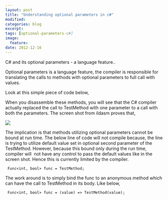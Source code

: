 ```yaml
---
layout: post
title: "Understanding optional parameters in c#"
modified:
categories: blog
excerpt:
tags: [optional-parameters-c#]
image:
  feature:
date: 2012-12-16
---
```


C# and its optional parameters - a language feature..


Optional parameters is a language feature, the compiler is responsible for
translating the calls to methods with optional parameters to full call
with values.

Look at this simple piece of code below,</span>


When you disassemble these methods, you will see that the C\# compiler
actually replaced the call to TestMethod with one parameter to a call
with both the parameters. The screen shot from ildasm proves
that,

![](https://raw.githubusercontent.com/humblelistener/humblelistener.github.io/master/images/posts-images/demystify-optional-params-c%23-1.png)


The implication is that methods utilizing optional parameters cannot be
bound at run time. The below line of code will not compile because, the
line is trying to utilize default value set in optional second parameter
of the TestMethod. However, because this bound only during the run time,
compiler will  not have any control to pass the default values like in
the screen shot. Hence this is currently limited by the compiler.

` Func<int, bool> func = TestMethod;`


The work around is to simply bind the func to an anonymous method which
can have the call to TestMethod in its body. Like below,


` Func<int, bool> func = (value) => TestMethod(value);`
